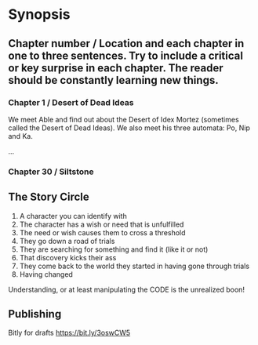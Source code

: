 # Synopsis

## Chapter number / Location and each chapter in one to three sentences. Try to include a critical or key surprise in each chapter. The reader should be constantly learning new things.

### Chapter 1 / Desert of Dead Ideas
We meet Able and find out about the Desert of Idex Mortez (sometimes called the Desert of Dead Ideas). We also meet his three automata: Po, Nip and Ka.

...

### Chapter 30 / Siltstone


## The Story Circle

1. A character you can identify with
2. The character has a wish or need that is unfulfilled
3. The need or wish causes them to cross a threshold
4. They go down a road of trials
5. They are searching for something and find it (like it or not)
6. That discovery kicks their ass
7. They come back to the world they started in having gone through trials
8. Having changed


Understanding, or at least manipulating the CODE is the unrealized boon!

## Publishing

Bitly for drafts
https://bit.ly/3oswCW5
